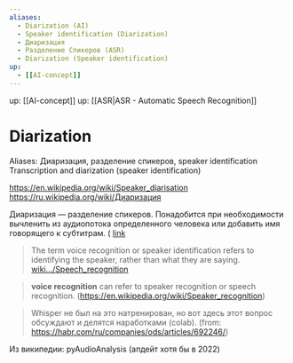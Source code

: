 ```yaml
---
aliases:
  - Diarization (AI)
  - Speaker identification (Diarization)
  - Диаризация
  - Разделение Спикеров (ASR)
  - Diarization (Speaker identification)
up:
  - [[AI-concept]]
---
```

up: [[AI-concept]]  up: [[ASR|ASR - Automatic Speech Recognition]]
# Diarization
Aliases: Диаризация, разделение спикеров, speaker identification
Transcription and diarization (speaker identification)

https://en.wikipedia.org/wiki/Speaker_diarisation
https://ru.wikipedia.org/wiki/Диаризация 

Диаризация — разделение спикеров. Понадобится при необходимости вычленить из аудиопотока определенного человека или добавить имя говорящего к субтитрам.  ( [link](https://habr.com/ru/companies/ods/articles/692246/)

> The term voice recognition or speaker identification refers to identifying the speaker, rather than what they are saying. [wiki.../Speech_recognition](https://en.wikipedia.org/wiki/Speech_recognition)


> **voice recognition** can refer to speaker recognition or speech recognition.  (https://en.wikipedia.org/wiki/Speaker_recognition)


> Whisper не был на это натренирован, но вот здесь этот вопрос обсуждают и делятся наработками (colab).  (from: https://habr.com/ru/companies/ods/articles/692246/)

Из википедии:
pyAudioAnalysis (апдейт хотя бы в 2022)





